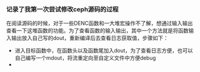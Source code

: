 ### 记录了我第一次尝试修改ceph源码的过程

在阅读源码的时候，对于一些DENC函数和一大堆宏操作不了解，想通过输入输出查看一下这堆函数的功能。为了查看函数的输入输出，其中一个方法就是将函数输入输出放入自己写的dout，重新编译后去查看日志获取值，步骤如下：

* 进入目标函数中，在函数头以及函数尾加入dout，为了查看日志方便，也可以自己编写一个mdout，将流重定向至自定义文件中方便debug
* 


